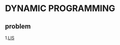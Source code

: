 # DYNAMIC PROGRAMMING
## problem
1.[LIS](https://leetcode-cn.com/problems/longest-increasing-subsequence/solution/)
